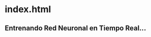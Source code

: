 # index.html
<!DOCTYPE html>
<html>
<head>
  <title>Red Neuronal Online - Iris</title>
  <script src="https://cdn.jsdelivr.net/npm/@tensorflow/tfjs"></script>
</head>
<body>
  <h2>Entrenando Red Neuronal en Tiempo Real...</h2>
  <pre id="log"></pre>

  <script>
    const DATA_URL = "https://gist.githubusercontent.com/netj/8836201/raw/iris.csv";

    async function fetchCSVData(url) {
      const res = await fetch(url);
      const text = await res.text();
      const rows = text.trim().split("\n").slice(1); // Quitar encabezado
      const data = rows.map(row => {
        const [s1, s2, p1, p2, label] = row.split(",").map(Number);
        const y = [0, 0, 0];
        y[label] = 1;
        return { xs: [s1, s2, p1, p2], ys: y };
      });
      return data;
    }

    async function trainModel(data) {
      const model = tf.sequential();
      model.add(tf.layers.dense({ units: 10, activation: 'relu', inputShape: [4] }));
      model.add(tf.layers.dense({ units: 8, activation: 'relu' }));
      model.add(tf.layers.dense({ units: 3, activation: 'softmax' }));
      model.compile({
        optimizer: 'adam',
        loss: 'categoricalCrossentropy',
        metrics: ['accuracy']
      });

      const xs = tf.tensor2d(data.map(d => d.xs));
      const ys = tf.tensor2d(data.map(d => d.ys));

      await model.fit(xs, ys, {
        epochs: 50,
        batchSize: 10,
        callbacks: {
          onEpochEnd: (epoch, logs) => {
            document.getElementById('log').textContent += `Época ${epoch + 1}: Precisión ${logs.acc.toFixed(4)}\n`;
          }
        }
      });

      // Guardar modelo local
      await model.save('localstorage://modelo-iris');
      console.log("Modelo guardado.");
    }

    async function autoTrainLoop() {
      while (true) {
        document.getElementById('log').textContent += `\nEntrenando con datos nuevos... 🧠\n`;
        const data = await fetchCSVData(DATA_URL);
        await trainModel(data);
        await new Promise(r => setTimeout(r, 60000)); // Esperar 1 minuto antes de repetir
      }
    }

    autoTrainLoop();
  </script>
</body>
</html>
